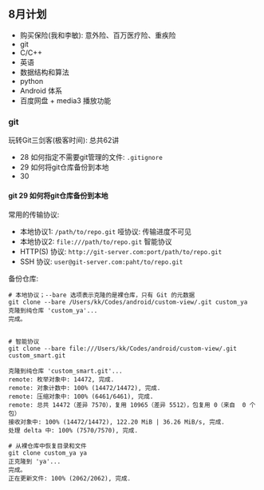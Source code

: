## 8月计划



- 购买保险(我和李敏): 意外险、百万医疗险、重疾险
- git
- C/C++
- 英语
- 数据结构和算法
- python
- Android 体系
- 百度网盘 + media3 播放功能

### git
玩转Git三剑客(极客时间): 总共62讲
- 28 如何指定不需要git管理的文件: ``.gitignore``
- 29 如何将git仓库备份到本地
- 30 

#### git 29 如何将git仓库备份到本地

常用的传输协议:

- 本地协议1: ``/path/to/repo.git``  哑协议: 传输进度不可见 
- 本地协议2: ``file:///path/to/repo.git`` 智能协议
- HTTP(S) 协议: ``http://git-server.com:port/path/to/repo.git``
- SSH 协议: ``user@git-server.com:paht/to/repo.git``

备份仓库:

```shell
# 本地协议；--bare 选项表示克隆的是裸仓库，只有 Git 的元数据
git clone --bare /Users/kk/Codes/android/custom-view/.git custom_ya
克隆到纯仓库 'custom_ya'...
完成。


# 智能协议
git clone --bare file:///Users/kk/Codes/android/custom-view/.git custom_smart.git

克隆到纯仓库 'custom_smart.git'...
remote: 枚举对象中: 14472, 完成.
remote: 对象计数中: 100% (14472/14472), 完成.
remote: 压缩对象中: 100% (6461/6461), 完成.
remote: 总共 14472（差异 7570），复用 10965（差异 5512），包复用 0（来自  0 个包）
接收对象中: 100% (14472/14472), 122.20 MiB | 36.26 MiB/s, 完成.
处理 delta 中: 100% (7570/7570), 完成.

# 从裸仓库中恢复目录和文件
git clone custom_ya ya
正克隆到 'ya'...
完成。
正在更新文件: 100% (2062/2062), 完成.
```

